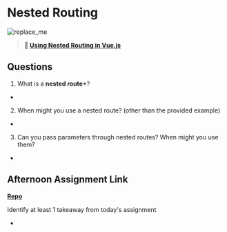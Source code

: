 # Nested Routing

![replace_me](https://codeworks.blob.core.windows.net/public/assets/img/illustrations/placeholder.svg)

> **📖 [Using Nested Routing in Vue.js](https://codeworksacademy.com/fs-student-guide/resources/wk6/04-Child-Routes)**

## Questions

1. What is a **nested route***?

- 

2. When might you use a nested route? (other than the provided example)

- 

3. Can you pass parameters through nested routes? When might you use them?

- 

## Afternoon Assignment Link

**[Repo](https://github.com/doctorgrant99/blogger_vue)**

Identify at least 1 takeaway from today's assignment

- 
